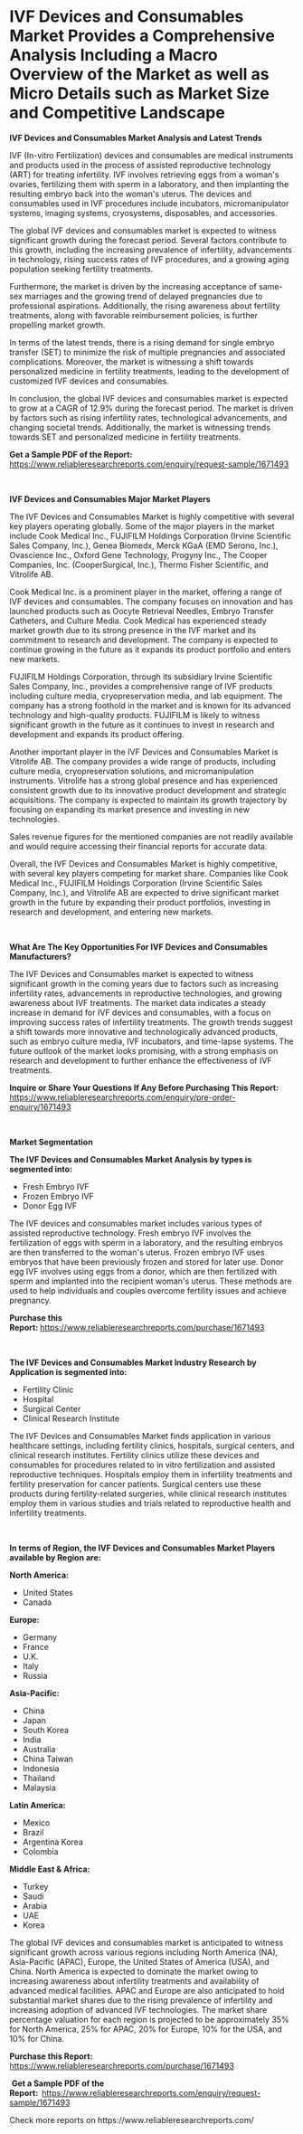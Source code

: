 <p><h1>IVF Devices and Consumables Market Provides a Comprehensive Analysis Including a Macro Overview of the Market as well as Micro Details such as Market Size and Competitive Landscape</h1></p><p><strong>IVF Devices and Consumables Market Analysis and Latest Trends</strong></p>
<p><p>IVF (In-vitro Fertilization) devices and consumables are medical instruments and products used in the process of assisted reproductive technology (ART) for treating infertility. IVF involves retrieving eggs from a woman's ovaries, fertilizing them with sperm in a laboratory, and then implanting the resulting embryo back into the woman's uterus. The devices and consumables used in IVF procedures include incubators, micromanipulator systems, imaging systems, cryosystems, disposables, and accessories.</p><p>The global IVF devices and consumables market is expected to witness significant growth during the forecast period. Several factors contribute to this growth, including the increasing prevalence of infertility, advancements in technology, rising success rates of IVF procedures, and a growing aging population seeking fertility treatments.</p><p>Furthermore, the market is driven by the increasing acceptance of same-sex marriages and the growing trend of delayed pregnancies due to professional aspirations. Additionally, the rising awareness about fertility treatments, along with favorable reimbursement policies, is further propelling market growth.</p><p>In terms of the latest trends, there is a rising demand for single embryo transfer (SET) to minimize the risk of multiple pregnancies and associated complications. Moreover, the market is witnessing a shift towards personalized medicine in fertility treatments, leading to the development of customized IVF devices and consumables.</p><p>In conclusion, the global IVF devices and consumables market is expected to grow at a CAGR of 12.9% during the forecast period. The market is driven by factors such as rising infertility rates, technological advancements, and changing societal trends. Additionally, the market is witnessing trends towards SET and personalized medicine in fertility treatments.</p></p>
<p><strong>Get a Sample PDF of the Report:&nbsp;</strong> <a href="https://www.reliableresearchreports.com/enquiry/request-sample/1671493">https://www.reliableresearchreports.com/enquiry/request-sample/1671493</a></p>
<p>&nbsp;</p>
<p><strong>IVF Devices and Consumables Major Market Players</strong></p>
<p><p>The IVF Devices and Consumables Market is highly competitive with several key players operating globally. Some of the major players in the market include Cook Medical Inc., FUJIFILM Holdings Corporation (Irvine Scientific Sales Company, Inc.), Genea Biomedx, Merck KGaA (EMD Serono, Inc.), Ovascience Inc., Oxford Gene Technology, Progyny Inc., The Cooper Companies, Inc. (CooperSurgical, Inc.), Thermo Fisher Scientific, and Vitrolife AB.</p><p>Cook Medical Inc. is a prominent player in the market, offering a range of IVF devices and consumables. The company focuses on innovation and has launched products such as Oocyte Retrieval Needles, Embryo Transfer Catheters, and Culture Media. Cook Medical has experienced steady market growth due to its strong presence in the IVF market and its commitment to research and development. The company is expected to continue growing in the future as it expands its product portfolio and enters new markets.</p><p>FUJIFILM Holdings Corporation, through its subsidiary Irvine Scientific Sales Company, Inc., provides a comprehensive range of IVF products including culture media, cryopreservation media, and lab equipment. The company has a strong foothold in the market and is known for its advanced technology and high-quality products. FUJIFILM is likely to witness significant growth in the future as it continues to invest in research and development and expands its product offering.</p><p>Another important player in the IVF Devices and Consumables Market is Vitrolife AB. The company provides a wide range of products, including culture media, cryopreservation solutions, and micromanipulation instruments. Vitrolife has a strong global presence and has experienced consistent growth due to its innovative product development and strategic acquisitions. The company is expected to maintain its growth trajectory by focusing on expanding its market presence and investing in new technologies.</p><p>Sales revenue figures for the mentioned companies are not readily available and would require accessing their financial reports for accurate data.</p><p>Overall, the IVF Devices and Consumables Market is highly competitive, with several key players competing for market share. Companies like Cook Medical Inc., FUJIFILM Holdings Corporation (Irvine Scientific Sales Company, Inc.), and Vitrolife AB are expected to drive significant market growth in the future by expanding their product portfolios, investing in research and development, and entering new markets.</p></p>
<p>&nbsp;</p>
<p><strong>What Are The Key Opportunities For IVF Devices and Consumables Manufacturers?</strong></p>
<p><p>The IVF Devices and Consumables market is expected to witness significant growth in the coming years due to factors such as increasing infertility rates, advancements in reproductive technologies, and growing awareness about IVF treatments. The market data indicates a steady increase in demand for IVF devices and consumables, with a focus on improving success rates of infertility treatments. The growth trends suggest a shift towards more innovative and technologically advanced products, such as embryo culture media, IVF incubators, and time-lapse systems. The future outlook of the market looks promising, with a strong emphasis on research and development to further enhance the effectiveness of IVF treatments.</p></p>
<p><strong>Inquire or Share Your Questions If Any Before Purchasing This Report:</strong> <a href="https://www.reliableresearchreports.com/enquiry/pre-order-enquiry/1671493">https://www.reliableresearchreports.com/enquiry/pre-order-enquiry/1671493</a></p>
<p>&nbsp;</p>
<p><strong>Market Segmentation</strong></p>
<p><strong>The IVF Devices and Consumables Market Analysis by types is segmented into:</strong></p>
<p><ul><li>Fresh Embryo IVF</li><li>Frozen Embryo IVF</li><li>Donor Egg IVF</li></ul></p>
<p><p>The IVF devices and consumables market includes various types of assisted reproductive technology. Fresh embryo IVF involves the fertilization of eggs with sperm in a laboratory, and the resulting embryos are then transferred to the woman's uterus. Frozen embryo IVF uses embryos that have been previously frozen and stored for later use. Donor egg IVF involves using eggs from a donor, which are then fertilized with sperm and implanted into the recipient woman's uterus. These methods are used to help individuals and couples overcome fertility issues and achieve pregnancy.</p></p>
<p><strong>Purchase this Report:&nbsp;</strong><a href="https://www.reliableresearchreports.com/purchase/1671493">https://www.reliableresearchreports.com/purchase/1671493</a></p>
<p>&nbsp;</p>
<p><strong>The IVF Devices and Consumables Market Industry Research by Application is segmented into:</strong></p>
<p><ul><li>Fertility Clinic</li><li>Hospital</li><li>Surgical Center</li><li>Clinical Research Institute</li></ul></p>
<p><p>The IVF Devices and Consumables Market finds application in various healthcare settings, including fertility clinics, hospitals, surgical centers, and clinical research institutes. Fertility clinics utilize these devices and consumables for procedures related to in vitro fertilization and assisted reproductive techniques. Hospitals employ them in infertility treatments and fertility preservation for cancer patients. Surgical centers use these products during fertility-related surgeries, while clinical research institutes employ them in various studies and trials related to reproductive health and infertility treatments.</p></p>
<p>&nbsp;</p>
<p><strong>In terms of Region, the IVF Devices and Consumables Market Players available by Region are:</strong></p>
<p>
    <p> <strong> North America: </strong>
        <ul>
            <li>United States</li>
            <li>Canada</li>
        </ul>
        </p> 
    <p> <strong> Europe: </strong>
        <ul>
            <li>Germany</li>
            <li>France</li>
            <li>U.K.</li>
            <li>Italy</li>
            <li>Russia</li>
        </ul>
        </p> 
    <p> <strong> Asia-Pacific: </strong>
        <ul>
            <li>China</li>
            <li>Japan</li>
            <li>South Korea</li>
            <li>India</li>
            <li>Australia</li>
            <li>China Taiwan</li>
            <li>Indonesia</li>
            <li>Thailand</li>
            <li>Malaysia</li>
        </ul>
        </p> 
    <p> <strong> Latin America: </strong>
        <ul>
            <li>Mexico</li>
            <li>Brazil</li>
            <li>Argentina Korea</li>
            <li>Colombia</li>
        </ul>
        </p> 
    <p> <strong> Middle East & Africa: </strong>
        <ul>
            <li>Turkey</li>
            <li>Saudi</li>
            <li>Arabia</li>
            <li>UAE</li>
            <li>Korea</li>
        </ul>
    </p>
    </p>
<p><p>The global IVF devices and consumables market is anticipated to witness significant growth across various regions including North America (NA), Asia-Pacific (APAC), Europe, the United States of America (USA), and China. North America is expected to dominate the market owing to increasing awareness about infertility treatments and availability of advanced medical facilities. APAC and Europe are also anticipated to hold substantial market shares due to the rising prevalence of infertility and increasing adoption of advanced IVF technologies. The market share percentage valuation for each region is projected to be approximately 35% for North America, 25% for APAC, 20% for Europe, 10% for the USA, and 10% for China.</p></p>
<p><strong>Purchase this Report: </strong><a href="https://www.reliableresearchreports.com/purchase/1671493">https://www.reliableresearchreports.com/purchase/1671493</a></p>
<p>&nbsp;<strong>Get a Sample PDF of the Report:&nbsp;&nbsp;</strong><a href="https://www.reliableresearchreports.com/enquiry/request-sample/1671493">https://www.reliableresearchreports.com/enquiry/request-sample/1671493</a></p>
<p><strong></strong></p>
<p>Check more reports on https://www.reliableresearchreports.com/</p>